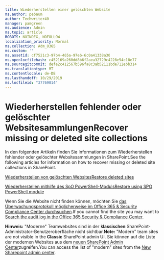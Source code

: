 ```yaml
---
title: Wiederherstellen einer gelöschten Website
ms.author: pebaum
author: Techwriter40
manager: pamgreen
ms.audience: Admin
ms.topic: article
ROBOTS: NOINDEX, NOFOLLOW
localization_priority: Normal
ms.collection: Adm_O365
ms.custom: ''
ms.assetid: cf7521c3-97b4-465a-97eb-6c0a41338a30
ms.openlocfilehash: c452169a260dd8b6f2aea32729c4228e54c18e77
ms.sourcegitcommit: defe2c412567b596fa8c3ab52111bde712ebb314
ms.translationtype: MT
ms.contentlocale: de-DE
ms.lasthandoff: 10/29/2019
ms.locfileid: "37769014"
---
```

# <a name="recover-missing-or-deleted-site-collections"></a><span data-ttu-id="951c5-102">Wiederherstellen fehlender oder gelöschter Websitesammlungen</span><span class="sxs-lookup"><span data-stu-id="951c5-102">Recover missing or deleted site collections</span></span>

<span data-ttu-id="951c5-103">In den folgenden Artikeln finden Sie Informationen zum Wiederherstellen fehlender oder gelöschter Websitesammlungen in SharePoint.</span><span class="sxs-lookup"><span data-stu-id="951c5-103">See the following articles for information on how to recover missing or deleted site collections in SharePoint.</span></span>

[<span data-ttu-id="951c5-104">Wiederherstellen von gelöschten Websites</span><span class="sxs-lookup"><span data-stu-id="951c5-104">Restore deleted sites</span></span>](https://docs.microsoft.com/sharepoint/restore-deleted-site-collection)

[<span data-ttu-id="951c5-105">Wiederherstellen mithilfe des SpO PowerShell-Moduls</span><span class="sxs-lookup"><span data-stu-id="951c5-105">Restore using SPO PowerShell module</span></span>](https://support.office.com/article/Introduction-to-the-SharePoint-Online-Management-Shell-C16941C3-19B4-4710-8056-34C034493429)

<span data-ttu-id="951c5-106">Wenn Sie die Website nicht finden können, möchten Sie [das Überwachungsprotokoll möglicherweise im Office 365 &amp; Security Compliance Center durchsuchen](https://docs.microsoft.com/office365/securitycompliance/search-the-audit-log-in-security-and-compliance).</span><span class="sxs-lookup"><span data-stu-id="951c5-106">If you cannot find the site you may want to [Search the audit log in the Office 365 Security &amp; Compliance Center](https://docs.microsoft.com/office365/securitycompliance/search-the-audit-log-in-security-and-compliance).</span></span>

<span data-ttu-id="951c5-107">**Hinweis:** "Moderne" Teamwebsites sind in der **klassischen** SharePoint-Administrator-Benutzeroberfläche nicht sichtbar.</span><span class="sxs-lookup"><span data-stu-id="951c5-107">**Note:** "Modern" team sites are not visible in the **Classic** SharePoint admin UI.</span></span> <span data-ttu-id="951c5-108">Sie können auf die Liste der modernen Websites aus dem [neuen SharePoint Admin Center](https://docs.microsoft.com/sharepoint/get-started-new-admin-center)zugreifen.</span><span class="sxs-lookup"><span data-stu-id="951c5-108">You can access the list of "modern" sites from the [New Sharepoint admin center](https://docs.microsoft.com/sharepoint/get-started-new-admin-center).</span></span>


